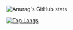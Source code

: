 ![Anurag's GitHub stats](https://github-readme-stats.vercel.app/api?username=loganferkey&show_icons=true&theme=github_dark)

[![Top Langs](https://github-readme-stats.vercel.app/api/top-langs/?username=loganferkey&theme=github_dark)](https://github.com/anuraghazra/github-readme-stats)
